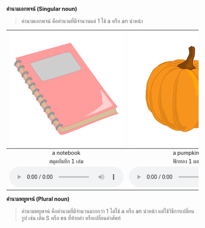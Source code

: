 
**คำนามเอกพจน์ (Singular noun)**

> คำนามเอกพจน์ คือคำนามที่มีจำนวนแค่ 1 ใช้ a หรือ an นำหน้า 

<div class="carrousel">


|![](/media/img/singular/a&#x20;notebook.svg)|![](/media/img/singular/a&#x20;pumpkin.svg)|![](/media/img/singular/a&#x20;lemon.svg)|![](/media/img/singular/a&#x20;bird.svg)|![](/media/img/singular/a&#x20;bat.svg)|![](/media/img/singular/a&#x20;teacher.svg)|![](/media/img/singular/a&#x20;pan.svg)|![](/media/img/singular/a&#x20;pencil.svg)|![](/media/img/singular/an&#x20;apple.svg)|![](/media/img/singular/an&#x20;owl.svg)|![](/media/img/singular/an&#x20;artist.svg)|![](/media/img/singular/an&#x20;orange.svg)|![](/media/img/singular/an&#x20;eraser.svg)|![](/media/img/singular/an&#x20;actor.svg)|![](/media/img/singular/an&#x20;engineer.svg)|![](/media/img/singular/an&#x20;eagle.svg)|![](/media/img/singular/a&#x20;policeman.svg)|
| :----: | :----: | :----: | :----: | :----: | :----: | :----: | :----: | :----: | :----: | :----: | :----: | :----: | :----: | :----: | :----: | :----: |
|a notebook|a pumpkin|a lemon|a bird|a bat|a teacher|a pan|a pencil|an apple|an owl|an artist|an orange|an eraser|an actor|an engineer|an eagle|a policeman|
|สมุดบันทึก 1 เล่ม|ฟักทอง 1 ผล|มะนาว 1 ผล|นก 1 ตัว|ค้างคาว 1 ตัว|ครู 1 คน|กระทะ 1 อัน|ดินสอ 1 แท่ง|แอปเปิ้ล 1 ผล|นกฮูก 1 ตัว|ศิลปิน 1 คน|ส้ม 1 ลูก|ยางลบ 1 อัน|นักแสดง 1 คน|วิศวกร 1 คน|นกอินทรี 1 ตัว|ตํารวจ 1 นาย|
|![](/media/audio/a&#x20;notebook.mp3)|![](/media/audio/a&#x20;pumpkin.mp3)|![](/media/audio/a&#x20;lemon.mp3)|![](/media/audio/a&#x20;bird.mp3)|![](/media/audio/a&#x20;bat.mp3)|![](/media/audio/a&#x20;teacher.mp3)|![](/media/audio/a&#x20;pan.mp3)|![](/media/audio/a&#x20;pencil.mp3)|![](/media/audio/an&#x20;apple.mp3)|![](/media/audio/an&#x20;owl.mp3)|![](/media/audio/an&#x20;artist.mp3)|![](/media/audio/an&#x20;orange.mp3)|![](/media/audio/an&#x20;eraser.mp3)|![](/media/audio/an&#x20;actor.mp3)|![](/media/audio/an&#x20;engineer.mp3)|![](/media/audio/an&#x20;eagle.mp3)|![](/media/audio/a&#x20;policeman.mp3)|

</div>

**คำนามพหูพจน์ (Plural noun)**

> คำนามพหูพจน์ คือคำนามที่มีจำนวนมากกว่า 1 ไม่ใช้ a หรือ an นำหน้า 
แต่ใช้วิธีการเปลี่ยนรูป เช่น เติม S หรือ es ที่ท้ายคำ หรือเปลี่ยนคำศัพท์ 